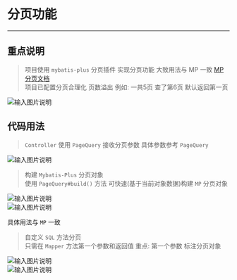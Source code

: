 # 分页功能
- - -

## 重点说明

> 项目使用 `mybatis-plus` 分页插件 实现分页功能 大致用法与 MP 一致 [MP分页文档](https://baomidou.com/pages/97710a/) <br>
> 项目已配置分页合理化 页数溢出 例如: 一共5页 查了第6页 默认返回第一页 <br>

![输入图片说明](https://foruda.gitee.com/images/1678977804058241635/b5cb362d_1766278.png "屏幕截图")

## 代码用法

> `Controller` 使用 `PageQuery` 接收分页参数 具体参数参考 `PageQuery`

![输入图片说明](https://foruda.gitee.com/images/1678977844048821356/1f994221_1766278.png "屏幕截图")

> 构建 `Mybatis-Plus` 分页对象 <br>
> 使用 `PageQuery#build()` 方法 可快速(基于当前对象数据)构建 `MP` 分页对象

![输入图片说明](https://foruda.gitee.com/images/1678977862816976499/b82c1638_1766278.png "屏幕截图")<br>
![输入图片说明](https://foruda.gitee.com/images/1678977876194578744/eaa7b854_1766278.png "屏幕截图")<br>

具体用法与 `MP` 一致

> 自定义 `SQL` 方法分页 <br>
> 只需在 `Mapper` 方法第一个参数和返回值 重点: 第一个参数 标注分页对象

![输入图片说明](https://foruda.gitee.com/images/1678977898181729571/6e102731_1766278.png "屏幕截图")<br>
![输入图片说明](https://foruda.gitee.com/images/1678977906788451483/70979292_1766278.png "屏幕截图")
